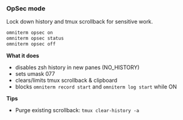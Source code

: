 ### OpSec mode
Lock down history and tmux scrollback for sensitive work.

```zsh
omniterm opsec on
omniterm opsec status
omniterm opsec off
```

**What it does**
- disables zsh history in new panes (NO_HISTORY)
- sets umask 077
- clears/limits tmux scrollback & clipboard
- blocks `omniterm record start` and `omniterm log start` while ON

**Tips**
- Purge existing scrollback: `tmux clear-history -a`
